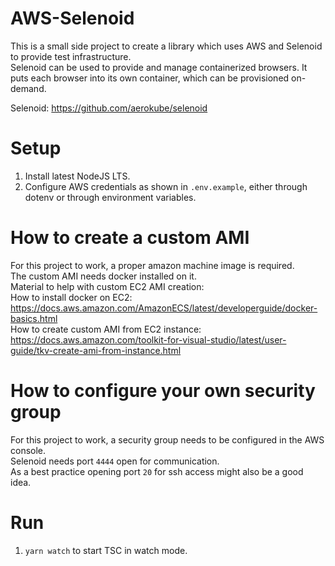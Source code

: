 # AWS-Selenoid

This is a small side project to create a library which uses AWS and Selenoid to provide test infrastructure.  
Selenoid can be used to provide and manage containerized browsers. It puts each browser into its own container, which can be provisioned on-demand.

Selenoid: https://github.com/aerokube/selenoid

# Setup

1. Install latest NodeJS LTS.
2. Configure AWS credentials as shown in `.env.example`, either through dotenv or through environment variables.

# How to create a custom AMI

For this project to work, a proper amazon machine image is required.  
The custom AMI needs docker installed on it.  
Material to help with custom EC2 AMI creation:  
How to install docker on EC2: https://docs.aws.amazon.com/AmazonECS/latest/developerguide/docker-basics.html  
How to create custom AMI from EC2 instance: https://docs.aws.amazon.com/toolkit-for-visual-studio/latest/user-guide/tkv-create-ami-from-instance.html

# How to configure your own security group

For this project to work, a security group needs to be configured in the AWS console.  
Selenoid needs port `4444` open for communication.  
As a best practice opening port `20` for ssh access might also be a good idea.

# Run

1. `yarn watch` to start TSC in watch mode.
